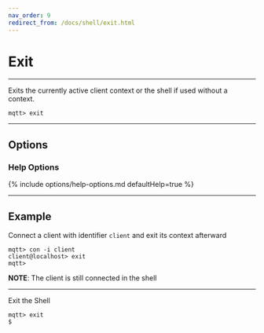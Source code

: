 ```yaml
---
nav_order: 9
redirect_from: /docs/shell/exit.html
---
```


# Exit

***

Exits the currently active client context or the shell if used without a context.

```
mqtt> exit
```

***

## Options

### Help Options

{% include options/help-options.md defaultHelp=true %}

***

## Example

Connect a client with identifier `client` and exit its context afterward

```
mqtt> con -i client
client@localhost> exit
mqtt>
```

**NOTE**: The client is still connected in the shell

***

Exit the Shell

```
mqtt> exit
$
```

